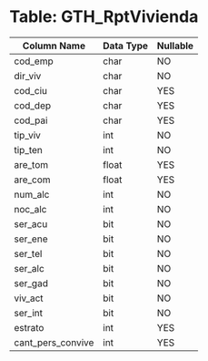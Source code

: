 # Table: GTH_RptVivienda

| Column Name | Data Type | Nullable |
|-------------|-----------|----------|
| cod_emp | char | NO |
| dir_viv | char | NO |
| cod_ciu | char | YES |
| cod_dep | char | YES |
| cod_pai | char | YES |
| tip_viv | int | NO |
| tip_ten | int | NO |
| are_tom | float | YES |
| are_com | float | YES |
| num_alc | int | NO |
| noc_alc | int | NO |
| ser_acu | bit | NO |
| ser_ene | bit | NO |
| ser_tel | bit | NO |
| ser_alc | bit | NO |
| ser_gad | bit | NO |
| viv_act | bit | NO |
| ser_int | bit | NO |
| estrato | int | YES |
| cant_pers_convive | int | YES |
